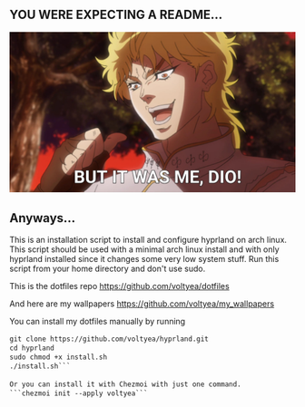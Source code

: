 ## YOU WERE EXPECTING A README...

![](dio.jpg)

## Anyways...

This is an installation script to install and configure hyprland on arch linux.
This script should be used with a minimal arch linux install and with only hyprland installed since it changes some very low system stuff.
Run this script from your home directory and don't use sudo.

This is the dotfiles repo
https://github.com/voltyea/dotfiles

And here are my wallpapers
https://github.com/voltyea/my_wallpapers

You can install my dotfiles manually by running
```
git clone https://github.com/voltyea/hyprland.git
cd hyprland
sudo chmod +x install.sh
./install.sh```

Or you can install it with Chezmoi with just one command.
```chezmoi init --apply voltyea```
```
```
